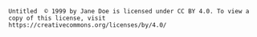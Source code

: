 
    Untitled  © 1999 by Jane Doe is licensed under CC BY 4.0. To view a copy of this license, visit https://creativecommons.org/licenses/by/4.0/
